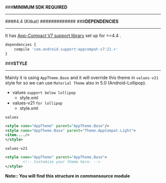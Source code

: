 ###**MINIMUM SDK REQUIRED**
******************
####4.4 (Kitkat)
#############
###**DEPENDENCIES**
******************
It has [App-Compact V7 support library](http://developer.android.com/intl/ja/tools/support-library/features.html#v7-appcompat) set up for >=4.4 .
```javascript
dependencies {
    compile 'com.android.support:appcompat-v7:21.+'
}
```
###**STYLE**
******************
Mainly it is using `AppTheme.Base` and it will override this theme in `values-v21` style for so we can use `Material Theme` also 
in 5.0 (Android-Lollipop).

* values                      `support below lollipop`
    * style.xml
* values-v21                 `for lollipop`
    * style.xml

`values`
```xml
<style name="AppTheme" parent="AppTheme.Base"/>
<style name="AppTheme.Base" parent="Theme.AppCompat.Light">
<item..../>
</style>
```
`values-v21`
```xml
<style name="AppTheme" parent="AppTheme.Base">
        <!-- Customize your theme here. -->
</style>
```


**Note:: You will find this structure in commonsource module**






